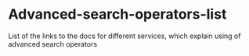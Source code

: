 # Advanced-search-operators-list
List of the links to the docs for different services, which explain using of advanced search operators
